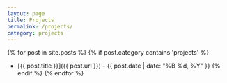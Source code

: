```yaml
---
layout: page
title: Projects
permalink: /projects/
category: projects
---
```


{% for post in site.posts %}
  {% if post.category contains 'projects' %}
  - [{{ post.title }}]({{ post.url }}) - {{ post.date | date: "%B %d, %Y" }}
  {% endif %}
{% endfor %}
